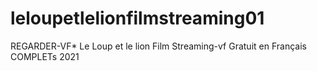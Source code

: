# leloupetlelionfilmstreaming01
REGARDER-VF* Le Loup et le lion Film Streaming-vf Gratuit en Français COMPLETs 2021
